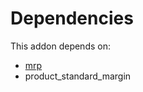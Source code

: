 # Dependencies

This addon depends on:

- [mrp](https://github.com/bringout/oca-ocb-mrp/tree/15dc704d51c16e7d21359d46ab86d09ab300e3df/odoo-bringout-oca-ocb-mrp)
- product_standard_margin
